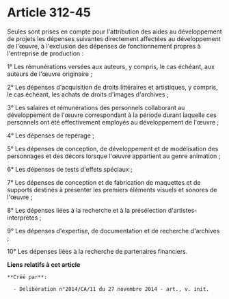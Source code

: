 # Article 312-45

Seules sont prises en compte pour l'attribution des aides au développement de projets les dépenses suivantes directement
affectées au développement de l'œuvre, à l'exclusion des dépenses de fonctionnement propres à l'entreprise de production : 

1° Les rémunérations versées aux auteurs, y compris, le cas échéant, aux auteurs de l'œuvre originaire ; 

2° Les dépenses d'acquisition de droits littéraires et artistiques, y compris, le cas échéant, les achats de droits d'images
d'archives ; 

3° Les salaires et rémunérations des personnels collaborant au développement de l'œuvre correspondant à la période durant
laquelle ces personnels ont été effectivement employés au développement de l'œuvre ; 

4° Les dépenses de repérage ; 

5° Les dépenses de conception, de développement et de modélisation des personnages et des décors lorsque l'œuvre appartient
au genre animation ; 

6° Les dépenses de tests d'effets spéciaux ; 

7° Les dépenses de conception et de fabrication de maquettes et de supports destinés à présenter les premiers éléments
visuels et sonores de l'œuvre ; 

8° Les dépenses liées à la recherche et à la présélection d'artistes-interprètes ; 

9° Les dépenses d'expertise, de documentation et de recherche d'archives ; 

10° Les dépenses liées à la recherche de partenaires financiers.

**Liens relatifs à cet article**

	**Créé par**:

	  - Délibération n°2014/CA/11 du 27 novembre 2014 - art., v. init.
